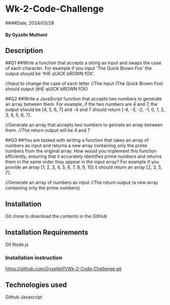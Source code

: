 # Wk-2-Code-Challenge

####Date, 2024/03/28

#### By Gyzelle Muthoni

## Description
##Q1
##Write a function that accepts a string as input and swaps the case of each character. For example if you input 'The Quick Brown Fox' the output should be 'tHE qUICK bROWN fOX'.

//Input to change the case of each letter
//The input (The Quick Brown Fox) should output (tHE qUICK bROWN fOX)

##Q2
##Write a JavaScript function that accepts two numbers to generate an array between them. For example, if the two numbers are 4 and 7, the output should be [4, 5, 6, 7] and -4 and 7 should return [-4, -3, -2, -1, 0, 1, 2, 3, 4, 5, 6, 7].

//Generate an array that accepts two numbers to genrate an array between them.
//The return output will be 4 and 7 


##Q3
##You are tasked with writing a function that takes an array of numbers as input and returns a new array containing only the prime numbers from the original array. How would you implement this function efficiently, ensuring that it accurately identifies prime numbers and returns them in the same order they appear in the input array? For example if you provide an array [1, 2, 3, 4, 5, 6, 7, 8, 9, 10] it should return an array [2, 3, 5, 7].

//Generate an array of numbers as input 
 //The return output (a new array containing only the prime numbers)
## Installation
Git clone to download the contents in the GitHub


## Installation Requirements
Git
Node.js

### Installation instruction

https://github.com/Gyzelle01/Wk-2-Code-Challenge.git


## Technologies used
Github
Javascript

